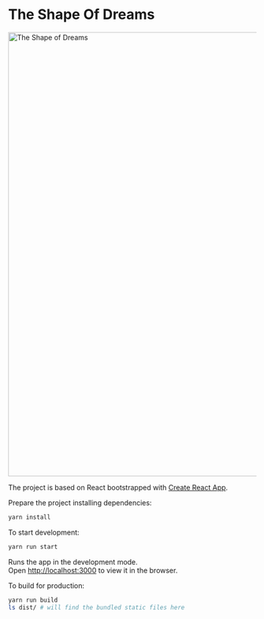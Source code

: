 # The Shape Of Dreams

[<img src="http://the-shape-of-dreams.com/share-preview.jpg" alt="The Shape of Dreams" width="900">](https://the-shape-of-dreams.com)

The project is based on React bootstrapped with [Create React App](https://github.com/facebook/create-react-app).

Prepare the project installing dependencies:

```sh
yarn install
```

To start development:

```sh
yarn run start
```

Runs the app in the development mode.<br>
Open [http://localhost:3000](http://localhost:3000) to view it in the browser.

To build for production:

```sh
yarn run build
ls dist/ # will find the bundled static files here